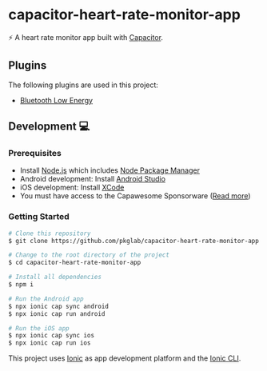 # capacitor-heart-rate-monitor-app

⚡️ A heart rate monitor app built with [Capacitor](https://capacitorjs.com/). 

## Plugins

The following plugins are used in this project:

- [Bluetooth Low Energy](https://capawesome.io/plugins/bluetooth-low-energy/)

## Development 💻

### Prerequisites

- Install [Node.js](https://nodejs.org) which includes [Node Package Manager](https://www.npmjs.com/get-npm)
- Android development: Install [Android Studio](https://developer.android.com/studio)
- iOS development: Install [XCode](https://apps.apple.com/de/app/xcode/id497799835?mt=12)
- You must have access to the Capawesome Sponsorware ([Read more](https://capawesome.io/insiders/))

### Getting Started

```bash
# Clone this repository
$ git clone https://github.com/pkglab/capacitor-heart-rate-monitor-app.git

# Change to the root directory of the project
$ cd capacitor-heart-rate-monitor-app

# Install all dependencies
$ npm i

# Run the Android app
$ npx ionic cap sync android
$ npx ionic cap run android

# Run the iOS app
$ npx ionic cap sync ios
$ npx ionic cap run ios
```

This project uses [Ionic](https://ionicframework.com/) as app development platform and the [Ionic CLI](https://ionicframework.com/docs/cli).
